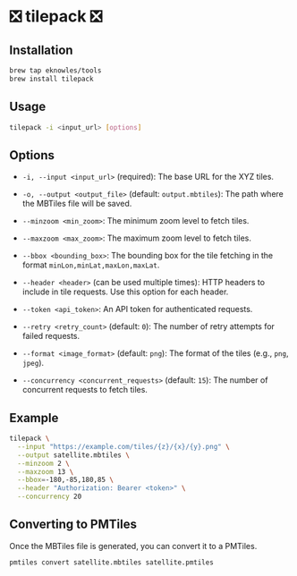 # ❎ tilepack ❎

## Installation

```bash
brew tap eknowles/tools
brew install tilepack
```

## Usage

```bash
tilepack -i <input_url> [options]
```

## Options

- `-i, --input <input_url>` (required):
  The base URL for the XYZ tiles.

- `-o, --output <output_file>` (default: `output.mbtiles`):
  The path where the MBTiles file will be saved.

- `--minzoom <min_zoom>`:
  The minimum zoom level to fetch tiles.

- `--maxzoom <max_zoom>`:
  The maximum zoom level to fetch tiles.

- `--bbox <bounding_box>`:
  The bounding box for the tile fetching in the
  format `minLon,minLat,maxLon,maxLat`.

- `--header <header>` (can be used multiple times):
  HTTP headers to include in tile requests. Use this option for each header.

- `--token <api_token>`:
  An API token for authenticated requests.

- `--retry <retry_count>` (default: `0`):
  The number of retry attempts for failed requests.

- `--format <image_format>` (default: `png`):
  The format of the tiles (e.g., `png`, `jpeg`).

- `--concurrency <concurrent_requests>` (default: `15`):
  The number of concurrent requests to fetch tiles.

## Example

```bash
tilepack \
  --input "https://example.com/tiles/{z}/{x}/{y}.png" \
  --output satellite.mbtiles \
  --minzoom 2 \
  --maxzoom 13 \
  --bbox=-180,-85,180,85 \
  --header "Authorization: Bearer <token>" \
  --concurrency 20
```

## Converting to PMTiles

Once the MBTiles file is generated, you can convert it to a PMTiles.

```shell
pmtiles convert satellite.mbtiles satellite.pmtiles
```
